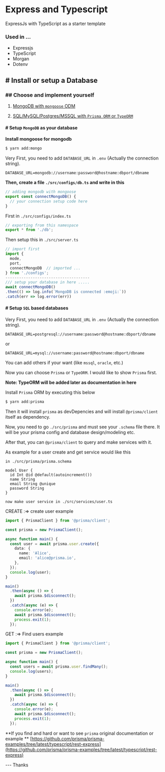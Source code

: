 # Express and Typescript

ExpressJs with TypeScript as a starter template

### Used in ...

- Expressjs
- TypeScript
- Morgan
- Dotenv

## \# Install or setup a Database

### \#\# Choose and implement yourself

1. [MongoDB with `mongoose` ODM](#mongo)

2. [SQL/MySQL/Postgres/MSSQL with `Prisma ORM` or `TypeORM`](#sql)

<a name="mongo"></a>

#### \# Setup `MongoDB` as your database

**Install mongoose for mongodb** <br>

```bash
$ yarn add:mongo
```

Very First, you need to add `DATABASE_URL` in `.env` (Actually the connection string).

```env
DATABASE_URL=mongodb://username:password@hostname:dbport/dbname
```

**Then, create a file `./src/configs/db.ts` and write in this**

```ts
// adding mongodb with mongoose
export const connectMongoDB() {
  // your connection setup code here
}
```

First in `./src/configs/index.ts`

```ts
// exporting from this namespace
export * from './db';
```

Then setup this in `./src/server.ts`

```ts
// import first
import {
  mode,
  port,
  connectMongoDB  // imported ...
} from './configs';
-------------------------------------
/// setup your database in here .....
await connectMongoDB()
.then(() => log.info(`MongoDB is connected :emoji:`))
.catch(err => log.error(err))
```

<a name="sql"></a>

#### \# Setup `SQL` based databases

Very First, you need to add `DATABASE_URL` in `.env` (Actually the connection string).

```env
DATABASE_URL=postgresql://username:password@hostname:dbport/dbname
```

or

```env
DATABASE_URL=mysql://username:password@hostname:dbport/dbname
```

You can add others if your want (like `mssql`, `oracle`, etc.)

Now you can choose `Prisma` or `TypeORM`.
I would like to show `Prisma` first.

**Note: TypeORM will be added later as documentation in here**

Install `Prisma` ORM by executing this below

```bash
$ yarn add:prisma
```

Then it will install `prisma` as devDepencies and will install `@prisma/client` itself as dependency.

Now, you need to go `./src/prisma` and must see your `.schema` file there. It will be your prisma config and database design/modeling etc.

After that, you can `@prisma/client` to query and make services with it.

As example for a user create and get service would like this

`in ./src/prisma/prisma.schema`

```prisma
model User {
  id Int @id @default(autoincrement())
  name String
  email String @unique
  password String
}
```

`now make user service in ./src/services/user.ts`

CREATE :=> create user example

```ts
import { PrismaClient } from '@prisma/client';

const prisma = new PrismaClient();

async function main() {
  const user = await prisma.user.create({
    data: {
      name: 'Alice',
      email: 'alice@prisma.io',
    },
  });
  console.log(user);
}

main()
  .then(async () => {
    await prisma.$disconnect();
  })
  .catch(async (e) => {
    console.error(e);
    await prisma.$disconnect();
    process.exit(1);
  });
```

GET :=> Find users example

```ts
import { PrismaClient } from '@prisma/client';

const prisma = new PrismaClient();

async function main() {
  const users = await prisma.user.findMany();
  console.log(users);
}

main()
  .then(async () => {
    await prisma.$disconnect();
  })
  .catch(async (e) => {
    console.error(e);
    await prisma.$disconnect();
    process.exit(1);
  });
```

**If you find and hard or want to see `prisma` original documentation or example **
[https://github.com/prisma/prisma-examples/tree/latest/typescript/rest-express](https://github.com/prisma/prisma-examples/tree/latest/typescript/rest-express)

--- Thanks
